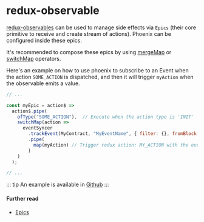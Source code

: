 # redux-observable

[redux-observables](https://redux-observable.js.org/) can be used to manage side effects via `Epics` (their core primitive to receive and create stream of actions).  Phoenix can be configured inside these epics. 

It's recommended to compose these epics by using [mergeMap](https://www.learnrxjs.io/operators/transformation/mergemap.html) or [switchMap](https://www.learnrxjs.io/operators/transformation/switchmap.html) operators.

Here's an example on how to use phoenix to subscribe to an Event when the action `SOME_ACTION` is dispatched, and then it will trigger `myAction` when the observable emits a value.

```js
// ...

const myEpic = action$ =>
  action$.pipe(
    ofType("SOME_ACTION"),  // Execute when the action type is 'INIT'
    switchMap(action =>
      eventSyncer
        .trackEvent(MyContract, "MyEventName", { filter: {}, fromBlock: 1})
        .pipe(
          map(myAction) // Trigger redux action: MY_ACTION with the eventData
        )
    )
  );

// ...
```

::: tip 
An example is available in [Github](https://github.com/status-im/phoenix/tree/master/examples/redux-observable)
:::

#### Further read
- [Epics](https://redux-observable.js.org/docs/basics/Epics.html)

